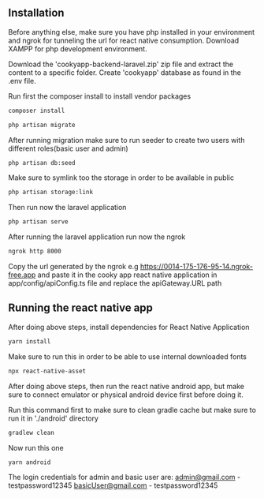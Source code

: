 ## Installation


Before anything else, make sure you have php installed in your environment and ngrok for tunneling the url for react native consumption. Download XAMPP for php development environment. 

Download the 'cookyapp-backend-laravel.zip' zip file and extract the content to a specific folder.
Create 'cookyapp' database as found in the .env file.


Run first the composer install to install vendor packages

```bash
composer install
```

```bash
php artisan migrate
```

After running migration make sure to run seeder to create two users with different roles(basic user and admin)

```bash
php artisan db:seed
```

Make sure to symlink too the storage in order to be available in public

```bash
php artisan storage:link
```

Then run now the laravel application
```bash
php artisan serve
```

After running the laravel application run now the ngrok
```bash
ngrok http 8000
```


Copy the url generated by the ngrok e.g https://0014-175-176-95-14.ngrok-free.app and paste it in the cooky app react native application in app/config/apiConfig.ts file and replace the apiGateway.URL path

## Running the react native app


After doing above steps, install dependencies for React Native Application

```bash
yarn install
```

Make sure to run this in order to be able to use internal downloaded fonts

```bash
npx react-native-asset
```


After doing above steps, then run the react native android app, but make sure to connect emulator or physical android device first before doing it.


Run this command first to make sure to clean gradle cache but make sure to run it in './android' directory

```bash
gradlew clean
```

Now run this one

```bash
yarn android
```

The login credentials for admin and basic user are:
admin@gmail.com - testpassword12345
basicUser@gmail.com - testpassword12345


